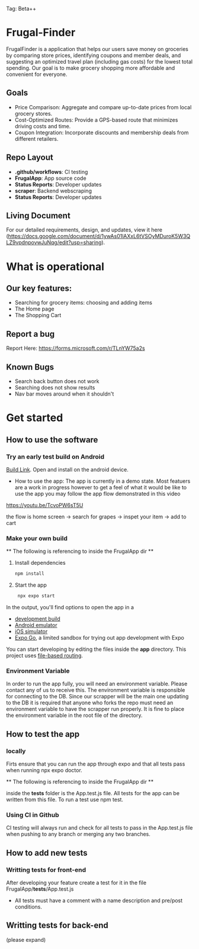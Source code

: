 Tag: Beta++
# Frugal-Finder
FrugalFinder is a application that helps our users save money on groceries by comparing store prices, identifying coupons and member deals, and suggesting an optimized travel plan (including gas costs) for the lowest total spending. Our goal is to make grocery shopping more affordable and convenient for everyone.

## Goals
- Price Comparison: Aggregate and compare up-to-date prices from local grocery stores.
- Cost-Optimized Routes: Provide a GPS-based route that minimizes driving costs and time.
- Coupon Integration: Incorporate discounts and membership deals from different retailers.

## Repo Layout
- **.github/workflows**: CI testing
- **FrugalApp**: App source code
- **Status Reports**: Developer updates
- **scraper**: Backend webscraping
- **Status Reports**: Developer updates


## Living Document
For our detailed requirements, design, and updates, view it here (https://docs.google.com/document/d/1ywAs01lAXxL6tVSOyMDuroK5W3QLZ9vpdnpovwJuNqg/edit?usp=sharing).

# What is operational

## Our key features:

* Searching for grocery items: choosing and adding items
* The Home page
* The Shopping Cart

## Report a bug
Report Here: https://forms.microsoft.com/r/TLnYW75a2s

## Known Bugs
* Search back button does not work
* Searching does not show results
* Nav bar moves around when it shouldn't

# Get started

## How to use the software

### Try an early test build on Android

[Build Link](https://drive.google.com/drive/folders/1VtWwrHwWZjd6j1pr5CO34eAwXnOIhk1B?usp=sharing). Open and install on the android device.

* How to use the app: The app is currently in a demo state. Most featuers are a work in progress however to get a feel of what it would be like to use the app you may follow the app flow demonstrated in this video

https://youtu.be/TcvoPW6sT5U

the flow is home screen -> search for grapes -> inspet your item -> add to cart

### Make your own build

** The following is referencing to inside the FrugalApp dir **

1. Install dependencies

   ```bash
   npm install
   ```

2. Start the app

   ```bash
    npx expo start
   ```

In the output, you'll find options to open the app in a

- [development build](https://docs.expo.dev/develop/development-builds/introduction/)
- [Android emulator](https://docs.expo.dev/workflow/android-studio-emulator/)
- [iOS simulator](https://docs.expo.dev/workflow/ios-simulator/)
- [Expo Go](https://expo.dev/go), a limited sandbox for trying out app development with Expo

You can start developing by editing the files inside the **app** directory. This project uses [file-based routing](https://docs.expo.dev/router/introduction).

### Environment Variable

In order to run the app fully, you will need an environment variable. Please contact any of us to receive this. The environment variable is responsible for connecting to the DB. Since our scrapper will be the main one updating to the DB it is required that anyone who forks the repo must need an environment variable to have the scrapper run properly. 
It is fine to place the environment variable in the root file of the directory. 

## How to test the app

### locally

Firts ensure that you can run the app through expo and that all tests pass when running npx expo doctor.

** The following is referencing to inside the FrugalApp dir **

inside the __tests__ folder is the App.test.js file. All tests for the app can be written from this file. To run a test use npm test.

### Using CI in Github

CI testing will always run and check for all tests to pass in the App.test.js file when pushing to any branch or merging any two branches.

## How to add new tests

### Writting tests for front-end

After developing your feature create a test for it in the file FrugalApp/__tests__/App.test.js

* All tests must have a comment with a name description and pre/post conditions.

## Writting tests for back-end

(please expand)




